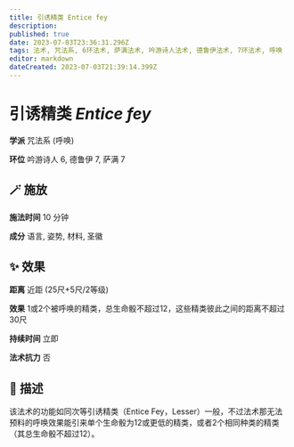 ```yaml
---
title: 引诱精类 Entice fey
description: 
published: true
date: 2023-07-03T23:36:31.296Z
tags: 法术, 咒法系, 6环法术, 萨满法术, 吟游诗人法术, 德鲁伊法术, 7环法术, 呼唤
editor: markdown
dateCreated: 2023-07-03T21:39:14.399Z
---
```


# **引诱精类** *Entice fey*

**学派** 咒法系 (呼唤) 

**环位** 吟游诗人 6, 德鲁伊 7, 萨满 7

## 🪄 施放

**施法时间** 10 分钟

**成分** 语言, 姿势, 材料, 圣徽

## ✨ 效果  

**距离** 近距 (25尺+5尺/2等级) 

**效果** 1或2个被呼唤的精类，总生命骰不超过12，这些精类彼此之间的距离不超过30尺 

**持续时间** 立即 

**法术抗力** 否

## 📖 描述

该法术的功能如同次等引诱精类（Entice Fey，Lesser）一般，不过法术那无法预料的呼唤效果能引来单个生命骰为12或更低的精类，或者2个相同种类的精类（其总生命骰不超过12）。
    